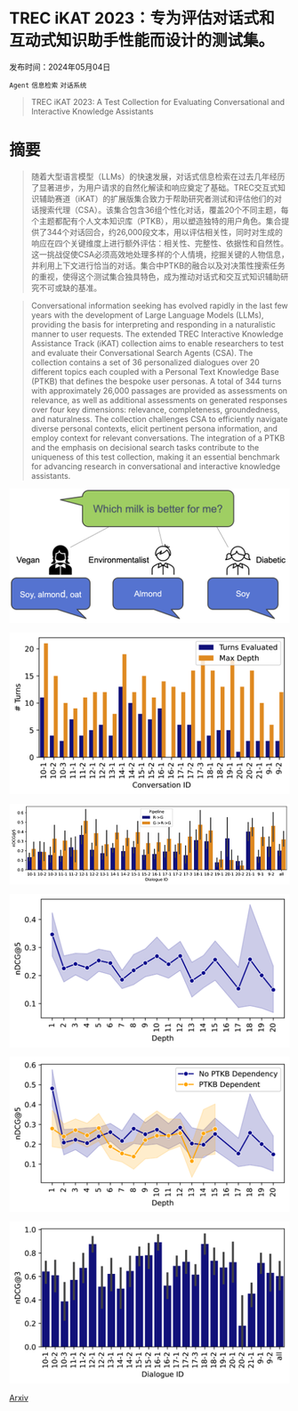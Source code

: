 # TREC iKAT 2023：专为评估对话式和互动式知识助手性能而设计的测试集。

发布时间：2024年05月04日

`Agent` `信息检索` `对话系统`

> TREC iKAT 2023: A Test Collection for Evaluating Conversational and Interactive Knowledge Assistants

# 摘要

> 随着大型语言模型（LLMs）的快速发展，对话式信息检索在过去几年经历了显著进步，为用户请求的自然化解读和响应奠定了基础。TREC交互式知识辅助赛道（iKAT）的扩展版集合致力于帮助研究者测试和评估他们的对话搜索代理（CSA）。该集合包含36组个性化对话，覆盖20个不同主题，每个主题都配有个人文本知识库（PTKB），用以塑造独特的用户角色。集合提供了344个对话回合，约26,000段文本，用以评估相关性，同时对生成的响应在四个关键维度上进行额外评估：相关性、完整性、依据性和自然性。这一挑战促使CSA必须高效地处理多样的个人情境，挖掘关键的人物信息，并利用上下文进行恰当的对话。集合中PTKB的融合以及对决策性搜索任务的重视，使得这个测试集合独具特色，成为推动对话式和交互式知识辅助研究不可或缺的基准。

> Conversational information seeking has evolved rapidly in the last few years with the development of Large Language Models (LLMs), providing the basis for interpreting and responding in a naturalistic manner to user requests. The extended TREC Interactive Knowledge Assistance Track (iKAT) collection aims to enable researchers to test and evaluate their Conversational Search Agents (CSA). The collection contains a set of 36 personalized dialogues over 20 different topics each coupled with a Personal Text Knowledge Base (PTKB) that defines the bespoke user personas. A total of 344 turns with approximately 26,000 passages are provided as assessments on relevance, as well as additional assessments on generated responses over four key dimensions: relevance, completeness, groundedness, and naturalness. The collection challenges CSA to efficiently navigate diverse personal contexts, elicit pertinent persona information, and employ context for relevant conversations. The integration of a PTKB and the emphasis on decisional search tasks contribute to the uniqueness of this test collection, making it an essential benchmark for advancing research in conversational and interactive knowledge assistants.

![TREC iKAT 2023：专为评估对话式和互动式知识助手性能而设计的测试集。](../../../paper_images/2405.02637/milk.png)

![TREC iKAT 2023：专为评估对话式和互动式知识助手性能而设计的测试集。](../../../paper_images/2405.02637/x1.png)

![TREC iKAT 2023：专为评估对话式和互动式知识助手性能而设计的测试集。](../../../paper_images/2405.02637/x2.png)

![TREC iKAT 2023：专为评估对话式和互动式知识助手性能而设计的测试集。](../../../paper_images/2405.02637/x3.png)

![TREC iKAT 2023：专为评估对话式和互动式知识助手性能而设计的测试集。](../../../paper_images/2405.02637/x4.png)

![TREC iKAT 2023：专为评估对话式和互动式知识助手性能而设计的测试集。](../../../paper_images/2405.02637/x5.png)

[Arxiv](https://arxiv.org/abs/2405.02637)
